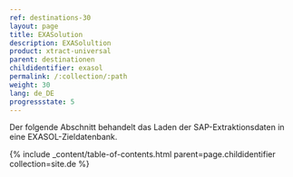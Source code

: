 ```yaml
---
ref: destinations-30
layout: page
title: EXASolution
description: EXASolultion
product: xtract-universal
parent: destinationen
childidentifier: exasol
permalink: /:collection/:path
weight: 30
lang: de_DE
progressstate: 5
---
```


Der folgende Abschnitt behandelt das Laden der SAP-Extraktionsdaten in eine EXASOL-Zieldatenbank.


{% include _content/table-of-contents.html parent=page.childidentifier collection=site.de %}